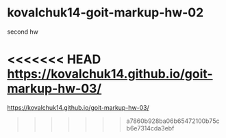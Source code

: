 # kovalchuk14-goit-markup-hw-02
second hw

<<<<<<< HEAD
https://kovalchuk14.github.io/goit-markup-hw-03/ 
=======
https://kovalchuk14.github.io/goit-markup-hw-03/
>>>>>>> a7860b928ba06b65472100b75cb6e7314cda3ebf
